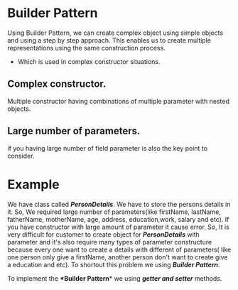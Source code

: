 # Builder Pattern
Using Builder Pattern, we can create complex object using simple objects and using a step by step approach. This enables us to create multiple representations using the same construction process.

* Which is used in complex constructor situations.
## Complex constructor.
Multiple constructor having combinations of multiple parameter with nested objects.
## Large number of parameters.
if you having large number of field parameter is also the key point to consider.

# Example
We have class called __*PersonDetails*__. We have to store the persons details in it. So, We required large number of parameters(like firstName, lastName, fatherName, motherName, age, address, education,work, salary and etc). If you have constructor with large amount of parameter it cause error. So, It is very difficult for customer to create object for __*PersonDetails*__ with parameter and it's also require many types of parameter constructure because every one want to create a details with different of parameters( like one person only give a firstName, another person don't want to create give a education and etc). To shortout this problem we using __*Builder Pattern*__. 

To implement the __*Builder Pattern__* we using __*getter and setter*__ methods.
